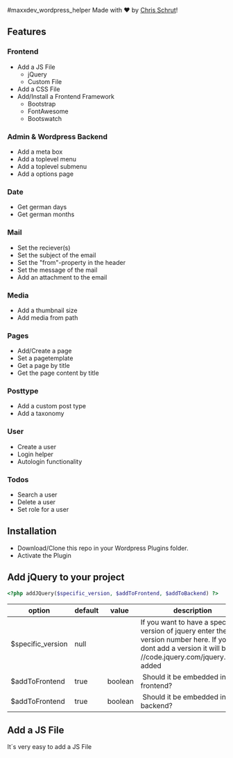 #maxxdev_wordpress_helper
Made with :heart: by [Chris Schrut](https://twitter.com/chrisschrut)!

## Features
### Frontend
- Add a JS File
  - jQuery
  - Custom File
- Add a CSS File
- Add/Install a Frontend Framework
  - Bootstrap
  - FontAwesome
  - Bootswatch
  
### Admin & Wordpress Backend
- Add a meta box
- Add a toplevel menu
- Add a toplevel submenu
- Add a options page
 
### Date
- Get german days
- Get german months

### Mail
- Set the reciever(s)
- Set the subject of the email
- Set the "from"-property in the header
- Set the message of the mail
- Add an attachment to the email

### Media
- Add a thumbnail size
- Add media from path

### Pages
- Add/Create a page
- Set a pagetemplate 
- Get a page by title
- Get the page content by title

### Posttype
- Add a custom post type 
- Add a taxonomy

### User
- Create a user
- Login helper
- Autologin functionality

### Todos
- Search a user
- Delete a user
- Set role for a user

## Installation
- Download/Clone this repo in your Wordpress Plugins folder.
- Activate the Plugin

## Add jQuery to your project

```php
<?php addJQuery($specific_version, $addToFrontend, $addToBackend) ?>
```
option | default | value  | description
------ | ------- | -------|-------
$specific_version|null | | If you want to have a specific version of jquery enter the version number here. If you dont add a version it will be //code.jquery.com/jquery.min.js added
$addToFrontend |true | boolean | Should it be embedded in the frontend?
$addToFrontend |true | boolean | Should it be embedded in the backend?

## Add a JS File
It´s very easy to add a JS File

